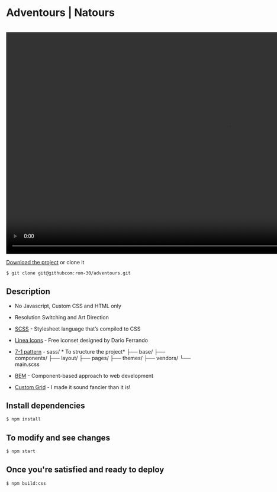 # Adventours | Natours
<br/>
<div>
 <video class="bg-video__content" autoplay muted loop  width="1200">
    <source src="./img/demo.webm" type="video/webm">
    Your browser is not supported!
  </video>
</div>


[Download the project](https://github.com/rom-30/adventours/archive/master.zip) or clone it
~~~ zsh
$ git clone git@githubcom:rom-30/adventours.git
~~~

## Description
- No Javascript, Custom CSS and HTML only

- Resolution Switching and Art Direction
- [SCSS](https://sass-lang.com/) \- Stylesheet language that’s compiled to CSS

- [Linea Icons](https://linea.io/) \- Free iconset designed by Dario Ferrando
- [7-1 pattern](https://sass-guidelin.es/#the-7-1-pattern)  \- sass/ * To structure the project*
                                                                ├── base/
                                                                ├── components/
                                                                ├── layout/
                                                                ├── pages/
                                                                ├── themes/
                                                                ├── vendors/
                                                                └── main.scss

- [BEM](https://en.bem.info/) \- Component-based approach to web development
- [Custom Grid](https://github.com/rom-30/custom_grid) \- I made it sound fancier than it is!

## Install dependencies
```bash
$ npm install
```

## To modify and see changes
```bash
$ npm start
```

## Once you're satisfied and ready to deploy
```bash
$ npm build:css
```
